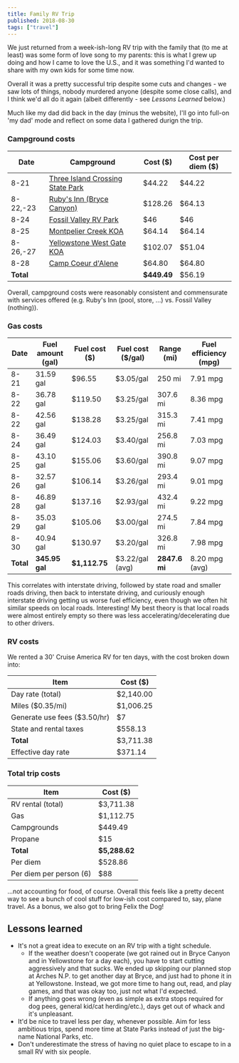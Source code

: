 ```yaml
---
title: Family RV Trip
published: 2018-08-30
tags: ["travel"]
---
```


We just returned from a week-ish-long RV trip with the family that (to me at least) was some form of love song to my parents:
this is what I grew up doing and how I came to love the U.S., and it was something I'd wanted to share with my own kids for some time now.

Overall it was a pretty successful trip despite some cuts and changes - we saw lots of things, nobody murdered anyone (despite some close calls),
and I think we'd all do it again (albeit differently - see _Lessons Learned_ below.)

Much like my dad did back in the day (minus the website), I'll go into full-on 'my dad' mode and reflect on some data I gathered durign the trip.

### Campground costs

| Date      | Campground                                                                                           | Cost (\$)    | Cost per diem (\$) |
| --------- | ---------------------------------------------------------------------------------------------------- | ------------ | ------------------ |
| 8-21      | [Three Island Crossing State Park](https://parksandrecreation.idaho.gov/parks/three-island-crossing) | \$44.22      | \$44.22            |
| 8-22,-23  | [Ruby's Inn (Bryce Canyon)](https://www.brycecanyoncampgrounds.com/)                                 | \$128.26     | \$64.13            |
| 8-24      | [Fossil Valley RV Park](http://www.fossilvalleyrvpark.com/)                                          | \$46         | \$46               |
| 8-25      | [Montpelier Creek KOA](https://koa.com/campgrounds/montpelier-creek/)                                | \$64.14      | \$64.14            |
| 8-26,-27  | [Yellowstone West Gate KOA](https://koa.com/campgrounds/yellowstone-park/)                           | \$102.07     | \$51.04            |
| 8-28      | [Camp Coeur d'Alene](http://campcoeurdalene.com/)                                                    | \$64.80      | \$64.80            |
| **Total** |                                                                                                      | **\$449.49** | \$56.19            |

Overall, campground costs were reasonably consistent and commensurate with services offered (e.g. Ruby's Inn (pool, store, ...) vs. Fossil Valley (nothing)).

### Gas costs

| Date      | Fuel amount (gal) | Fuel cost (\$) | Fuel cost (\$/gal) | Range (mi)    | Fuel efficiency (mpg) |
| --------- | ----------------- | -------------- | ------------------ | ------------- | --------------------- |
| 8-21      | 31.59 gal         | \$96.55        | \$3.05/gal         | 250 mi        | 7.91 mpg              |
| 8-22      | 36.78 gal         | \$119.50       | \$3.25/gal         | 307.6 mi      | 8.36 mpg              |
| 8-22      | 42.56 gal         | \$138.28       | \$3.25/gal         | 315.3 mi      | 7.41 mpg              |
| 8-24      | 36.49 gal         | \$124.03       | \$3.40/gal         | 256.8 mi      | 7.03 mpg              |
| 8-25      | 43.10 gal         | \$155.06       | \$3.60/gal         | 390.8 mi      | 9.07 mpg              |
| 8-26      | 32.57 gal         | \$106.14       | \$3.26/gal         | 293.4 mi      | 9.01 mpg              |
| 8-28      | 46.89 gal         | \$137.16       | \$2.93/gal         | 432.4 mi      | 9.22 mpg              |
| 8-29      | 35.03 gal         | \$105.06       | \$3.00/gal         | 274.5 mi      | 7.84 mpg              |
| 8-30      | 40.94 gal         | \$130.97       | \$3.20/gal         | 326.8 mi      | 7.98 mpg              |
| **Total** | **345.95 gal**    | **\$1,112.75** | \$3.22/gal (avg)   | **2847.6 mi** | 8.20 mpg (avg)        |

This correlates with interstate driving, followed by state road and smaller roads driving, then back to interstate driving,
and curiously enough interstate driving getting us worse fuel efficiency, even though we often hit similar speeds on local roads.
Interesting! My best theory is that local roads were almost entirely empty so there was less accelerating/decelerating due to other drivers.

### RV costs

We rented a 30' Cruise America RV for ten days, with the cost broken down into:

| Item                          | Cost (\$)  |
| ----------------------------- | ---------- |
| Day rate (total)              | \$2,140.00 |
| Miles (\$0.35/mi)             | \$1,006.25 |
| Generate use fees (\$3.50/hr) | \$7        |
| State and rental taxes        | \$558.13   |
| **Total**                     | \$3,711.38 |
| Effective day rate            | \$371.14   |

### Total trip costs

| Item                    | Cost (\$)      |
| ----------------------- | -------------- |
| RV rental (total)       | \$3,711.38     |
| Gas                     | \$1,112.75     |
| Campgrounds             | \$449.49       |
| Propane                 | \$15           |
| **Total**               | **\$5,288.62** |
| Per diem                | \$528.86       |
| Per diem per person (6) | \$88           |

...not accounting for food, of course. Overall this feels like a pretty decent way to see a bunch of cool stuff for low-ish cost compared to, say, plane travel.
As a bonus, we also got to bring Felix the Dog!

## Lessons learned

- It's not a great idea to execute on an RV trip with a tight schedule.
  - If the weather doesn't cooperate (we got rained out in Bryce Canyon and in Yellowstone for a day each), you have to start cutting aggressively and that sucks.
    We ended up skipping our planned stop at Arches N.P. to get another day at Bryce, and just had to phone it in at Yellowstone. Instead, we got more time to hang out,
    read, and play games, and that was okay too, just not what I'd expected.
  - If anything goes wrong (even as simple as extra stops required for dog pees, general kid/cat herding/etc.), days get out of whack and it's unpleasant.
- It'd be nice to travel less per day, whenever possible. Aim for less ambitious trips, spend more time at State Parks instead of just the big-name National Parks, etc.
- Don't underestimate the stress of having no quiet place to escape to in a small RV with six people.
